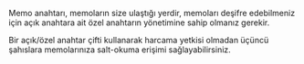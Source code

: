 Memo anahtarı, memoların size ulaştığı yerdir, memoları deşifre edebilmeniz için açık anahtara ait özel anahtarın yönetimine sahip olmanız gerekir.

Bir açık/özel anahtar çifti kullanarak harcama yetkisi olmadan üçüncü şahıslara memolarınıza salt-okuma erişimi sağlayabilirsiniz.